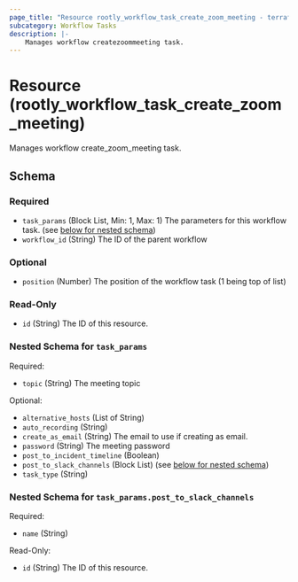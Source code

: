 ```yaml
---
page_title: "Resource rootly_workflow_task_create_zoom_meeting - terraform-provider-rootly"
subcategory: Workflow Tasks
description: |-
    Manages workflow createzoommeeting task.
---
```


# Resource (rootly_workflow_task_create_zoom_meeting)

Manages workflow create_zoom_meeting task.

<!-- schema generated by tfplugindocs -->
## Schema

### Required

- `task_params` (Block List, Min: 1, Max: 1) The parameters for this workflow task. (see [below for nested schema](#nestedblock--task_params))
- `workflow_id` (String) The ID of the parent workflow

### Optional

- `position` (Number) The position of the workflow task (1 being top of list)

### Read-Only

- `id` (String) The ID of this resource.

<a id="nestedblock--task_params"></a>
### Nested Schema for `task_params`

Required:

- `topic` (String) The meeting topic

Optional:

- `alternative_hosts` (List of String)
- `auto_recording` (String)
- `create_as_email` (String) The email to use if creating as email.
- `password` (String) The meeting password
- `post_to_incident_timeline` (Boolean)
- `post_to_slack_channels` (Block List) (see [below for nested schema](#nestedblock--task_params--post_to_slack_channels))
- `task_type` (String)

<a id="nestedblock--task_params--post_to_slack_channels"></a>
### Nested Schema for `task_params.post_to_slack_channels`

Required:

- `name` (String)

Read-Only:

- `id` (String) The ID of this resource.
